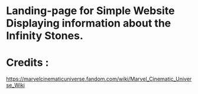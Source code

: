 # Landing-page for Simple Website Displaying information about the Infinity Stones.


# Credits :

https://marvelcinematicuniverse.fandom.com/wiki/Marvel_Cinematic_Universe_Wiki